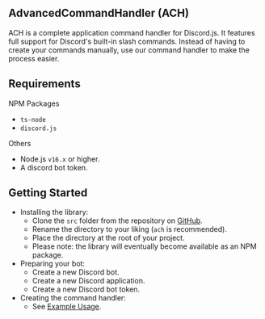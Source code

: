 ## AdvancedCommandHandler (ACH)

ACH is a complete application command handler for Discord.js. It features full support 
for Discord's built-in slash commands. Instead of having to create your
commands manually, use our command handler to make the process easier.

## Requirements

NPM Packages
- `ts-node`
- `discord.js`

Others
- Node.js `v16.x` or higher.
- A discord bot token.

## Getting Started

- Installing the library:
  - Clone the `src` folder from the repository on [GitHub](https://github.com/eerie6560/AdvancedCommandHandler).
  - Rename the directory to your liking (`ach` is recommended).
  - Place the directory at the root of your project.
  - Please note: the library will eventually become available as an NPM package.
- Preparing your bot:
  - Create a new Discord bot.
  - Create a new Discord application.
  - Create a new Discord bot token.
- Creating the command handler:
  - See [Example Usage](../../ach/Examples.md).